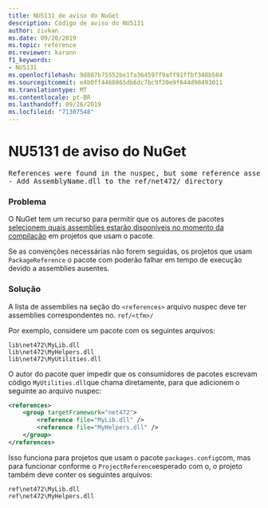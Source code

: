 ```yaml
---
title: NU5131 de aviso do NuGet
description: Código de aviso do NU5131
author: zivkan
ms.date: 09/20/2019
ms.topic: reference
ms.reviewer: karann
f1_keywords:
- NU5131
ms.openlocfilehash: 9d887b75552be1fa364597f9aff91ffbf348b584
ms.sourcegitcommit: e4b0ff4460865db6dc7bc9f20e9f644d98493011
ms.translationtype: MT
ms.contentlocale: pt-BR
ms.lasthandoff: 09/26/2019
ms.locfileid: "71307548"
---
```

# <a name="nuget-warning-nu5131"></a>NU5131 de aviso do NuGet

<pre>References were found in the nuspec, but some reference assemblies were not found in both the nuspec and ref folder. Add the following reference assemblies:
- Add AssemblyName.dll to the ref/net472/ directory</pre>

### <a name="issue"></a>Problema

O NuGet tem um recurso para permitir que os autores de pacotes [selecionem quais assemblies estarão disponíveis no momento da compilação](https://docs.microsoft.com/en-gb/nuget/create-packages/select-assemblies-referenced-by-projects) em projetos que usam o pacote.

Se as convenções necessárias não forem seguidas, os projetos que usam `PackageReference` o pacote com poderão falhar em tempo de execução devido a assemblies ausentes.

### <a name="solution"></a>Solução

A lista de assemblies na seção do `<references>` arquivo nuspec deve ter assemblies correspondentes no. `ref/<tfm>/`

Por exemplo, considere um pacote com os seguintes arquivos:

```text
lib\net472\MyLib.dll
lib\net472\MyHelpers.dll
lib\net472\MyUtilities.dll
```

O autor do pacote quer impedir que os consumidores de pacotes escrevam código `MyUtilities.dll`que chama diretamente, para que adicionem o seguinte ao arquivo nuspec:

```xml
<references>
    <group targetFramework="net472">
        <reference file="MyLib.dll" />
        <reference file="MyHelpers.dll" />
    </group>
</references>
```

Isso funciona para projetos que usam o pacote `packages.config`com, mas para funcionar conforme o `ProjectReference`esperado com o, o projeto também deve conter os seguintes arquivos:

```text
ref\net472\MyLib.dll
ref\net472\MyHelpers.dll
```
